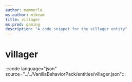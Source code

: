```yaml
---
author: mammerla
ms.author: mikeam
title: villager
ms.prod: gaming
description: "A code snippet for the villager entity"
---
```


# villager

:::code language="json" source="../../VanillaBehaviorPack/entities/villager.json":::
